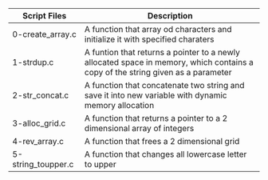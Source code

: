 
| Script Files | Description |
| ----------- | ----------- |
| 0-create_array.c |A function that array od characters and initialize it with specified charaters |
| 1-strdup.c | A funtion that returns a pointer to a newly allocated space in memory, which contains a copy of the string given as a parameter |
| 2-str_concat.c | A function that concatenate two string and save it into new variable with dynamic memory allocation |
| 3-alloc_grid.c | A function that returns a pointer to a 2 dimensional array of integers |
| 4-rev_array.c | A function that frees a 2 dimensional grid |
| 5-string_toupper.c | A function that changes all lowercase letter to upper |
